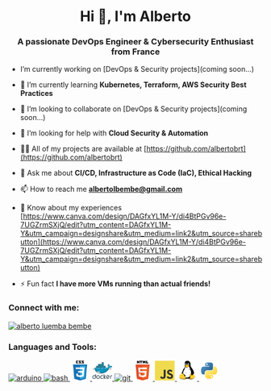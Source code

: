 <h1 align="center">Hi 👋, I'm Alberto</h1>
<h3 align="center">A passionate DevOps Engineer & Cybersecurity Enthusiast from France</h3>

- I’m currently working on [DevOps & Security projects](coming soon...)

- 🌱 I’m currently learning **Kubernetes, Terraform, AWS Security Best Practices**

- 👯 I’m looking to collaborate on [DevOps & Security projects](coming soon...)

- 🤝 I’m looking for help with **Cloud Security & Automation**

- 👨‍💻 All of my projects are available at [https://github.com/albertobrt](https://github.com/albertobrt)

- 💬 Ask me about **CI/CD, Infrastructure as Code (IaC), Ethical Hacking**

- 📫 How to reach me **albertolbembe@gmail.com**

- 📄 Know about my experiences [https://www.canva.com/design/DAGfxYL1M-Y/di4BtPGv96e-7UGZrmSXjQ/edit?utm_content=DAGfxYL1M-Y&utm_campaign=designshare&utm_medium=link2&utm_source=sharebutton](https://www.canva.com/design/DAGfxYL1M-Y/di4BtPGv96e-7UGZrmSXjQ/edit?utm_content=DAGfxYL1M-Y&utm_campaign=designshare&utm_medium=link2&utm_source=sharebutton)

- ⚡ Fun fact **I have more VMs running than actual friends!**

<h3 align="left">Connect with me:</h3>
<p align="left">
<a href="https://linkedin.com/in/alberto luemba bembe" target="blank"><img align="center" src="https://raw.githubusercontent.com/rahuldkjain/github-profile-readme-generator/master/src/images/icons/Social/linked-in-alt.svg" alt="alberto luemba bembe" height="30" width="40" /></a>
</p>

<h3 align="left">Languages and Tools:</h3>
<p align="left"> <a href="https://www.arduino.cc/" target="_blank" rel="noreferrer"> <img src="https://cdn.worldvectorlogo.com/logos/arduino-1.svg" alt="arduino" width="40" height="40"/> </a> <a href="https://www.gnu.org/software/bash/" target="_blank" rel="noreferrer"> <img src="https://www.vectorlogo.zone/logos/gnu_bash/gnu_bash-icon.svg" alt="bash" width="40" height="40"/> </a> <a href="https://www.w3schools.com/css/" target="_blank" rel="noreferrer"> <img src="https://raw.githubusercontent.com/devicons/devicon/master/icons/css3/css3-original-wordmark.svg" alt="css3" width="40" height="40"/> </a> <a href="https://www.docker.com/" target="_blank" rel="noreferrer"> <img src="https://raw.githubusercontent.com/devicons/devicon/master/icons/docker/docker-original-wordmark.svg" alt="docker" width="40" height="40"/> </a> <a href="https://git-scm.com/" target="_blank" rel="noreferrer"> <img src="https://www.vectorlogo.zone/logos/git-scm/git-scm-icon.svg" alt="git" width="40" height="40"/> </a> <a href="https://www.w3.org/html/" target="_blank" rel="noreferrer"> <img src="https://raw.githubusercontent.com/devicons/devicon/master/icons/html5/html5-original-wordmark.svg" alt="html5" width="40" height="40"/> </a> <a href="https://developer.mozilla.org/en-US/docs/Web/JavaScript" target="_blank" rel="noreferrer"> <img src="https://raw.githubusercontent.com/devicons/devicon/master/icons/javascript/javascript-original.svg" alt="javascript" width="40" height="40"/> </a> <a href="https://www.linux.org/" target="_blank" rel="noreferrer"> <img src="https://raw.githubusercontent.com/devicons/devicon/master/icons/linux/linux-original.svg" alt="linux" width="40" height="40"/> </a> <a href="https://www.python.org" target="_blank" rel="noreferrer"> <img src="https://raw.githubusercontent.com/devicons/devicon/master/icons/python/python-original.svg" alt="python" width="40" height="40"/> </a> </p>


<!---
albertobrt/albertobrt is a ✨ special ✨ repository because its `README.md` (this file) appears on your GitHub profile.
You can click the Preview link to take a look at your changes.
--->
